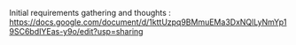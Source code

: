 Initial requirements gathering and thoughts : https://docs.google.com/document/d/1kttUzpq9BMmuEMa3DxNQlLyNmYp19SC6bdIYEas-y9o/edit?usp=sharing 
